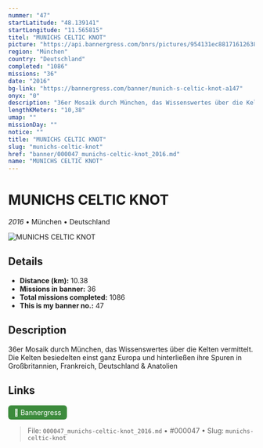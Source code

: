 ```yaml
---
nummer: "47"
startLatitude: "48.139141"
startLongitude: "11.565815"
titel: "MUNICHS CELTIC KNOT"
picture: "https://api.bannergress.com/bnrs/pictures/954131ec881716126388a45ec52ad185"
region: "München"
country: "Deutschland"
completed: "1086"
missions: "36"
date: "2016"
bg-link: "https://bannergress.com/banner/munich-s-celtic-knot-a147"
onyx: "0"
description: "36er Mosaik durch München, das Wissenswertes über die Kelten vermittelt. Die Kelten besiedelten einst ganz Europa und hinterließen ihre Spuren in Großbritannien, Frankreich, Deutschland & Anatolien"
lengthKMeters: "10,38"
umap: ""
missionDay: ""
notice: ""
title: "MUNICHS CELTIC KNOT"
slug: "munichs-celtic-knot"
href: "banner/000047_munichs-celtic-knot_2016.md"
name: "MUNICHS CELTIC KNOT"
---
```

# MUNICHS CELTIC KNOT

*2016* • München • Deutschland

![MUNICHS CELTIC KNOT](https://api.bannergress.com/bnrs/pictures/954131ec881716126388a45ec52ad185)



## Details
- **Distance (km):** 10.38
- **Missions in banner:** 36
- **Total missions completed:** 1086
- **This is my banner no.:** 47



## Description
36er Mosaik durch München, das Wissenswertes über die Kelten vermittelt. Die Kelten besiedelten einst ganz Europa und hinterließen ihre Spuren in Großbritannien, Frankreich, Deutschland & Anatolien



## Links
<a href="https://bannergress.com/banner/munich-s-celtic-knot-a147" target="_blank" style="display:inline-block;margin-right:8px;padding:6px 12px;background:#3c8b3c;color:#fff;text-decoration:none;border-radius:6px;">🔗 Bannergress</a>



> File: `000047_munichs-celtic-knot_2016.md` • #000047 • Slug: `munichs-celtic-knot`

